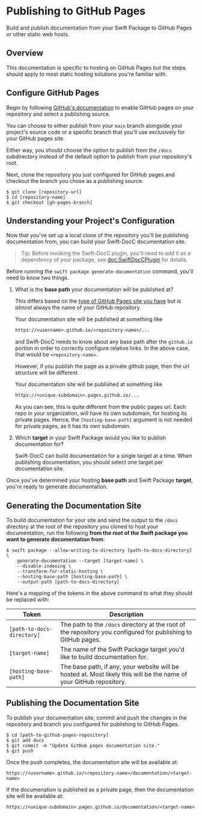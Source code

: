 # Publishing to GitHub Pages

Build and publish documentation from your Swift Package to GitHub Pages or other static
web hosts.

## Overview

This documentation is specific to hosting on GitHub Pages but the steps
should apply to most static hosting solutions you're familiar with.

## Configure GitHub Pages

Begin by following 
[GitHub's documentation](https://docs.github.com/pages/getting-started-with-github-pages/configuring-a-publishing-source-for-your-github-pages-site#choosing-a-publishing-source)
to enable GitHub pages on your repository and select a publishing source.

You can choose to either publish from your `main` branch alongside your project's source code
or a specific branch that you'll use exclusively for your GitHub pages site. 

Either way, you should choose the option to publish from the `/docs`
subdirectory instead of the default option to publish from your repository's root.

Next, clone the repository you just configured for GitHub pages and checkout
the branch you chose as a publishing source.

    $ git clone [repository-url]
    $ cd [repository-name]
    $ git checkout [gh-pages-branch]

## Understanding your Project's Configuration

Now that you've set up a local clone of the repository you'll be publishing documentation from,
you can build your Swift-DocC documentation site.

> Tip: Before invoking the Swift-DocC plugin, you'll need to add it as a dependency of your package,
>      see <doc:SwiftDocCPlugin> for details.

Before running the `swift package generate-documentation` command, you'll need to know two things.

1. What is the **base path** your documentation will be published at?
   
    This differs based on the 
    [type of GitHub Pages site you have](https://docs.github.com/pages/getting-started-with-github-pages/about-github-pages#types-of-github-pages-sites) 
    but is _almost_ always the name of your GitHub repository. 

    Your documentation site will be published at something like

    ```txt
    https://<username>.github.io/<repository-name>/...
    ```

    and Swift-DocC needs to know about any base path after the `github.io` portion in order
    to correctly configure relative links. In the above case, that would be `<repository-name>`.
    
    However, if you publish the page as a private github page, then the url structure will be different.
    
    Your documentation site will be published at something like
    
    ```txt
    https://<unique-subdomain>.pages.github.io/...
    ```
    
    As you can see, this is quite different from the public pages url. Each repo in your organization, will have its own subdomain, for hosting its private pages. Hence, the `[hosting-base-path]` argument is not needed for private pages, as it has its own subdomain.
    

2. Which **target** in your Swift Package would you like to publish documentation for?

    Swift-DocC can build documentation for a single target at a time. When publishing documentation,
    you should select one target per documentation site.

Once you've determined your hosting **base path** and Swift Package **target**, you're ready to
generate documentation.

## Generating the Documentation Site

To build documentation for your site and send the output to the `/docs` directory at the root
of the repository you cloned to host your documentation, run the following **from the root
of the Swift package you want to generate documentation from**:

    $ swift package --allow-writing-to-directory [path-to-docs-directory] \
        generate-documentation --target [target-name] \
        --disable-indexing \
        --transform-for-static-hosting \
        --hosting-base-path [hosting-base-path] \
        --output-path [path-to-docs-directory]

Here's a mapping of the tokens in the above command to what they should be replaced with:

| Token                      | Description                                                                                                    |
|----------------------------|----------------------------------------------------------------------------------------------------------------|
| `[path-to-docs-directory]` | The path to the `/docs` directory at the root of the repository you configured for publishing to GitHub pages. |
| `[target-name]`            | The name of the Swift Package target you'd like to build documentation for.                                    |
| `[hosting-base-path]`      | The base path, if any, your website will be hosted at. Most likely this will be the name of your GitHub repository.     |

## Publishing the Documentation Site

To publish your documentation site, commit and push the changes in the repository and
branch you configured for publishing to GitHub Pages.

    $ cd [path-to-github-pages-repository]
    $ git add docs
    $ git commit -m "Update GitHub pages documentation site."
    $ git push

Once the push completes, the documentation site will be available at:

    https://<username>.github.io/<repository-name>/documentation/<target-name>
    
If the documenation is published as a private page, then the documentation site will be available at:

    https://<unique-subdomain>.pages.github.io/documentation/<target-name>

<!-- Copyright (c) 2022 Apple Inc and the Swift Project authors. All Rights Reserved. -->
